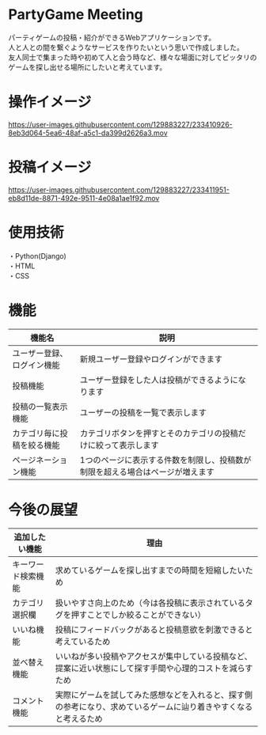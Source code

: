 # PartyGame Meeting
パーティゲームの投稿・紹介ができるWebアプリケーションです。  
人と人との間を繋ぐようなサービスを作りたいという思いで作成しました。  
友人同士で集まった時や初めて人と会う時など、様々な場面に対してピッタリのゲームを探し出せる場所にしたいと考えています。

# 操作イメージ
https://user-images.githubusercontent.com/129883227/233410926-8eb3d064-5ea6-48af-a5c1-da399d2626a3.mov

# 投稿イメージ
https://user-images.githubusercontent.com/129883227/233411951-eb8d11de-8871-492e-9511-4e08a1ae1f92.mov

# 使用技術
・Python(Django)  
・HTML  
・CSS

# 機能
機能名|説明
-|-
ユーザー登録、ログイン機能|新規ユーザー登録やログインができます　　
投稿機能|ユーザー登録をした人は投稿ができるようになります　　
投稿の一覧表示機能|ユーザーの投稿を一覧で表示します　　
カテゴリ毎に投稿を絞る機能|カテゴリボタンを押すとそのカテゴリの投稿だけに絞って表示します　　
ページネーション機能|1つのページに表示する件数を制限し、投稿数が制限を超える場合はページが増えます　　

# 今後の展望
追加したい機能|理由
-|-
キーワード検索機能|求めているゲームを探し出すまでの時間を短縮したいため
カテゴリ選択欄|扱いやすさ向上のため（今は各投稿に表示されているタグを押すことでしか絞ることができない）
いいね機能|投稿にフィードバックがあると投稿意欲を刺激できると考えているため
並べ替え機能|いいねが多い投稿やアクセスが集中している投稿など、提案に近い状態にして探す手間や心理的コストを減らすため
コメント機能|実際にゲームを試してみた感想などを入れると、探す側の参考になり、求めているゲームに辿り着きやすくなると考えるため

